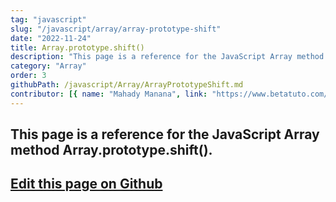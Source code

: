 ```yaml
---
tag: "javascript"
slug: "/javascript/array/array-prototype-shift"
date: "2022-11-24"
title: Array.prototype.shift()
description: "This page is a reference for the JavaScript Array method Array.prototype.shift()."
category: "Array"
order: 3
githubPath: /javascript/Array/ArrayPrototypeShift.md
contributor: [{ name: "Mahady Manana", link: "https://www.betatuto.com/" }]
---
```



## This page is a reference for the JavaScript Array method Array.prototype.shift().

## <a href="https://github.com/mahady-manana/betatuto-docs/tree/main/docs/javascript/Array/ArrayPrototypeShift.md" target="_blank">Edit this page on Github</a>

